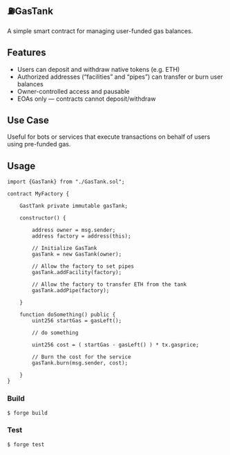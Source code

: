 ## ⛽GasTank

A simple smart contract for managing user-funded gas balances.

## Features

- Users can deposit and withdraw native tokens (e.g. ETH)
- Authorized addresses (“facilities” and “pipes”) can transfer or burn user balances
- Owner-controlled access and pausable
- EOAs only — contracts cannot deposit/withdraw

## Use Case

Useful for bots or services that execute transactions on behalf of users using pre-funded gas.




## Usage

```solidity
import {GasTank} from "./GasTank.sol";

contract MyFactory {
    
    GastTank private immutable gasTank;

    constructor() {
        
        address owner = msg.sender;
        address factory = address(this);
        
        // Initialize GasTank
        gasTank = new GasTank(owner);
        
        // Allow the factory to set pipes
        gasTank.addFacility(factory);
        
        // Allow the factory to transfer ETH from the tank
        gasTank.addPipe(factory);
        
    }

    function doSomething() public {
        uint256 startGas = gasLeft();

        // do something

        uint256 cost = ( startGas - gasLeft() ) * tx.gasprice;
        
        // Burn the cost for the service
        gasTank.burn(msg.sender, cost);
        
    }
}
```

### Build

```shell
$ forge build
```

### Test

```shell
$ forge test
```
